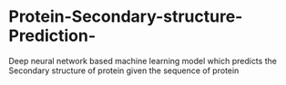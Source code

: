 # Protein-Secondary-structure-Prediction-
Deep neural network based machine learning model which predicts the Secondary structure of protein given the sequence of protein 
